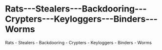 # Rats---Stealers---Backdooring---Crypters---Keyloggers---Binders---Worms
Rats - Stealers - Backdooring - Crypters - Keyloggers - Binders - Worms
